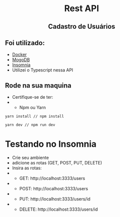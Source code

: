 <div align="center">
<h1>Rest API</h1>
<h2>Cadastro de Usuários</h2>
</div>

## Foi utilizado:
- [Docker](https://www.docker.com/products/docker-desktop)
- [MogoDB](https://www.mongodb.com/try/download/community)
- [Insomnia](https://insomnia.rest/download)
- Utilizei o Typescript nessa API

## Rode na sua maquina
- Certifique-se de ter:
- - Npm ou Yarn
```
yarn install // npm install
```
```
yarn dev // npm run dev
```

# Testando no Insomnia
- Crie seu ambiente
- adicione as rotas (GET, POST, PUT, DELETE)
- Insira as rotas:
- - GET: http://localhost:3333/users
- - POST: http://localhost:3333/users 
- - PUT: http://localhost:3333/users/id
- - DELETE: http://localhost:3333/users/id

